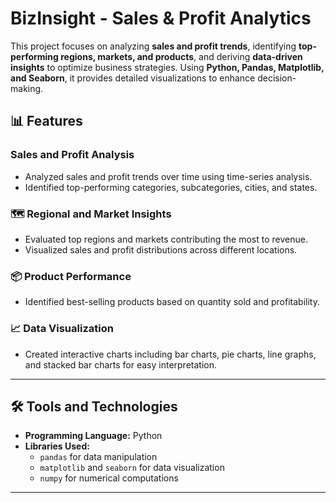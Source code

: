# BizInsight - Sales & Profit Analytics

This project focuses on analyzing **sales and profit trends**, identifying **top-performing regions, markets, and products**, and deriving **data-driven insights** to optimize business strategies. Using **Python, Pandas, Matplotlib, and Seaborn**, it provides detailed visualizations to enhance decision-making.

## 📊 Features  

### Sales and Profit Analysis  
- Analyzed sales and profit trends over time using time-series analysis.  
- Identified top-performing categories, subcategories, cities, and states.  

### 🗺️ Regional and Market Insights  
- Evaluated top regions and markets contributing the most to revenue.  
- Visualized sales and profit distributions across different locations.  

### 📦 Product Performance  
- Identified best-selling products based on quantity sold and profitability.  

### 📈 Data Visualization  
- Created interactive charts including bar charts, pie charts, line graphs, and stacked bar charts for easy interpretation.  

---

## 🛠️ Tools and Technologies  

- **Programming Language:** Python  
- **Libraries Used:**  
  - `pandas` for data manipulation  
  - `matplotlib` and `seaborn` for data visualization  
  - `numpy` for numerical computations  

---


